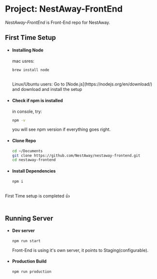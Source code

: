# Project: NestAway-FrontEnd

*NestAway-FrontEnd* is Front-End repo for NestAway.

## First Time Setup


- #### Installing Node

    mac usres:
    ```sh
    brew install node
    ```
    <br />
    Linux/Ubuntu users:
    Go to [Node.js](https://nodejs.org/en/download/) and download and install the setup

- #### Check if npm is installed
    in console, try:
    ```sh
    npm -v
    ```
    you will see npm version if everything goes right.

- #### Clone Repo
    ```sh
    cd ~/Documents
    git clone https://github.com/NestAway/nestaway-frontend.git
    cd nestaway-frontend
    ```

- #### Install Dependencies
    ````sh
    npm i
    ````
<br />
        First Time setup is completed 👍 

<br/>
<br/>

## Running Server

- #### Dev server
    ```sh
    npm run start
    ```
    Front-End is using it's own server, it points to Staging(configurable).

- #### Production Build
    ```sh
    npm run production
    ```